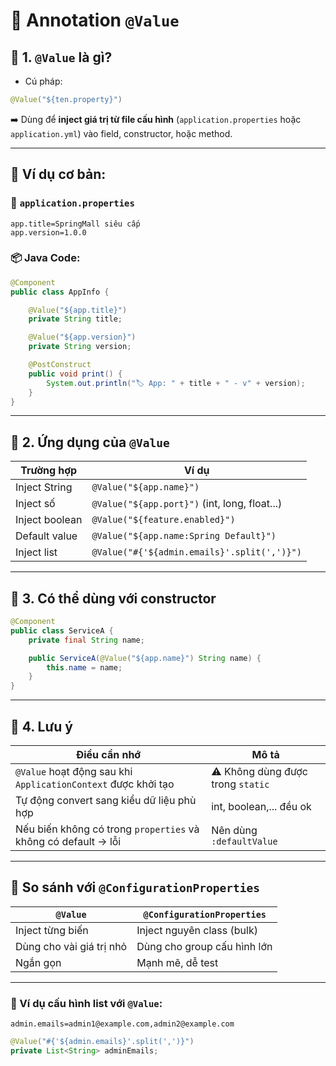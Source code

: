 # 🌱 Annotation **`@Value`**

## 🍣 1. `@Value` là gì?

- Cú pháp:

```java
@Value("${ten.property}")
```

➡️ Dùng để **inject giá trị từ file cấu hình** (`application.properties` hoặc `application.yml`) vào field, constructor, hoặc method.

---

## 🧪 Ví dụ cơ bản:

### 📁 `application.properties`

```properties
app.title=SpringMall siêu cấp
app.version=1.0.0
```

### 📦 Java Code:

```java
@Component
public class AppInfo {

    @Value("${app.title}")
    private String title;

    @Value("${app.version}")
    private String version;

    @PostConstruct
    public void print() {
        System.out.println("🏷️ App: " + title + " - v" + version);
    }
}
```

---

## 🧇 2. Ứng dụng của `@Value`

| Trường hợp     | Ví dụ                                         |
| -------------- | --------------------------------------------- |
| Inject String  | `@Value("${app.name}")`                       |
| Inject số      | `@Value("${app.port}")` (int, long, float...) |
| Inject boolean | `@Value("${feature.enabled}")`                |
| Default value  | `@Value("${app.name:Spring Default}")`        |
| Inject list    | `@Value("#{'${admin.emails}'.split(',')}")`   |

---

## 🔧 3. Có thể dùng với constructor

```java
@Component
public class ServiceA {
    private final String name;

    public ServiceA(@Value("${app.name}") String name) {
        this.name = name;
    }
}
```

---

## 🥗 4. Lưu ý

| Điều cần nhớ                                                   | Mô tả                             |
| -------------------------------------------------------------- | --------------------------------- |
| `@Value` hoạt động sau khi `ApplicationContext` được khởi tạo  | ⚠️ Không dùng được trong `static` |
| Tự động convert sang kiểu dữ liệu phù hợp                      | int, boolean,... đều ok           |
| Nếu biến không có trong `properties` và không có default → lỗi | Nên dùng `:defaultValue`          |

---

## 🔁 So sánh với `@ConfigurationProperties`

| `@Value`                 | `@ConfigurationProperties`  |
| ------------------------ | --------------------------- |
| Inject từng biến         | Inject nguyên class (bulk)  |
| Dùng cho vài giá trị nhỏ | Dùng cho group cấu hình lớn |
| Ngắn gọn                 | Mạnh mẽ, dễ test            |

---

### 📌 Ví dụ cấu hình list với `@Value`:

```properties
admin.emails=admin1@example.com,admin2@example.com
```

```java
@Value("#{'${admin.emails}'.split(',')}")
private List<String> adminEmails;
```
